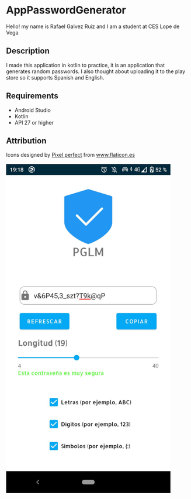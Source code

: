 # AppPasswordGenerator
Hello! my name is Rafael Galvez Ruiz and I am a student at CES Lope de Vega
<br />
## Description
I made this application in kotlin to practice, it is an application that generates random passwords. I also thought about uploading it to the play store so it supports Spanish and English.
<br />
## Requirements
* Android Studio
* Kotlin
* API 27 or higher

## Attribution
<div>Icons designed by <a href="https://www.flaticon.es/autores/pixel-perfect" title="Pixel perfect">Pixel perfect</a> from <a href="https://www.flaticon.es/" title="Flaticon">www.flaticon.es</a></div>

<br />
<img src="https://github.com/grruiz/AppPasswordGenerator/blob/master/Screenshot.jpg" alt="Screenshot Application" width="450" height="900"/>
<br />
